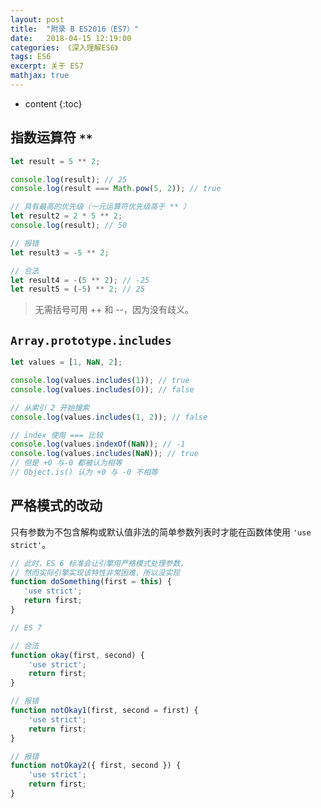 ```yaml
---
layout: post
title:  "附录 B ES2016（ES7）"
date:   2018-04-15 12:19:00
categories: 《深入理解ES6》
tags: ES6
excerpt: 关于 ES7
mathjax: true
---
```


* content
{:toc}

<!-- # 附录 B ES2016（ES7） -->

## 指数运算符 `**`

```js
let result = 5 ** 2;

console.log(result); // 25
console.log(result === Math.pow(5, 2)); // true

// 具有最高的优先级（一元运算符优先级高于 ** ）
let result2 = 2 * 5 ** 2;
console.log(result); // 50

// 报错
let result3 = -5 ** 2;

// 合法
let result4 = -(5 ** 2); // -25
let result5 = (-5) ** 2; // 25
```

> 无需括号可用 ++ 和 --，因为没有歧义。

## `Array.prototype.includes`

```js
let values = [1, NaN, 2];

console.log(values.includes(1)); // true
console.log(values.includes(0)); // false

// 从索引 2 开始搜索
console.log(values.includes(1, 2)); // false

// index 使用 === 比较
console.log(values.indexOf(NaN)); // -1
console.log(values.includes(NaN)); // true
// 但是 +0 与-0 都被认为相等
// Object.is() 认为 +0 与 -0 不相等
```

## 严格模式的改动

只有参数为不包含解构或默认值非法的简单参数列表时才能在函数体使用 `'use strict'`。

```js
// 此时，ES 6 标准会让引擎用严格模式处理参数，
// 然而实际引擎实现该特性非常困难，所以没实现
function doSomething(first = this) {
   'use strict';
   return first;
}

// ES 7

// 合法
function okay(first, second) {
    'use strict';
    return first;
}

// 报错
function notOkay1(first, second = first) {
    'use strict';
    return first;
}

// 报错
function notOkay2({ first, second }) {
    'use strict';
    return first;
}
```